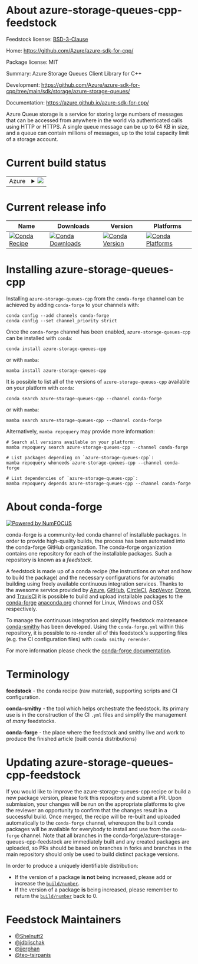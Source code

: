 About azure-storage-queues-cpp-feedstock
========================================

Feedstock license: [BSD-3-Clause](https://github.com/conda-forge/azure-storage-queues-cpp-feedstock/blob/main/LICENSE.txt)

Home: https://github.com/Azure/azure-sdk-for-cpp/

Package license: MIT

Summary: Azure Storage Queues Client Library for C++

Development: https://github.com/Azure/azure-sdk-for-cpp/tree/main/sdk/storage/azure-storage-queues/

Documentation: https://azure.github.io/azure-sdk-for-cpp/

Azure Queue storage is a service for storing large numbers of messages that can be accessed from anywhere in the world via authenticated calls using HTTP or HTTPS. A single queue message can be up to 64 KB in size, and a queue can contain millions of messages, up to the total capacity limit of a storage account.

Current build status
====================


<table>
    
  <tr>
    <td>Azure</td>
    <td>
      <details>
        <summary>
          <a href="https://dev.azure.com/conda-forge/feedstock-builds/_build/latest?definitionId=20080&branchName=main">
            <img src="https://dev.azure.com/conda-forge/feedstock-builds/_apis/build/status/azure-storage-queues-cpp-feedstock?branchName=main">
          </a>
        </summary>
        <table>
          <thead><tr><th>Variant</th><th>Status</th></tr></thead>
          <tbody><tr>
              <td>linux_64</td>
              <td>
                <a href="https://dev.azure.com/conda-forge/feedstock-builds/_build/latest?definitionId=20080&branchName=main">
                  <img src="https://dev.azure.com/conda-forge/feedstock-builds/_apis/build/status/azure-storage-queues-cpp-feedstock?branchName=main&jobName=linux&configuration=linux%20linux_64_" alt="variant">
                </a>
              </td>
            </tr><tr>
              <td>linux_aarch64</td>
              <td>
                <a href="https://dev.azure.com/conda-forge/feedstock-builds/_build/latest?definitionId=20080&branchName=main">
                  <img src="https://dev.azure.com/conda-forge/feedstock-builds/_apis/build/status/azure-storage-queues-cpp-feedstock?branchName=main&jobName=linux&configuration=linux%20linux_aarch64_" alt="variant">
                </a>
              </td>
            </tr><tr>
              <td>linux_ppc64le</td>
              <td>
                <a href="https://dev.azure.com/conda-forge/feedstock-builds/_build/latest?definitionId=20080&branchName=main">
                  <img src="https://dev.azure.com/conda-forge/feedstock-builds/_apis/build/status/azure-storage-queues-cpp-feedstock?branchName=main&jobName=linux&configuration=linux%20linux_ppc64le_" alt="variant">
                </a>
              </td>
            </tr><tr>
              <td>osx_64</td>
              <td>
                <a href="https://dev.azure.com/conda-forge/feedstock-builds/_build/latest?definitionId=20080&branchName=main">
                  <img src="https://dev.azure.com/conda-forge/feedstock-builds/_apis/build/status/azure-storage-queues-cpp-feedstock?branchName=main&jobName=osx&configuration=osx%20osx_64_" alt="variant">
                </a>
              </td>
            </tr><tr>
              <td>osx_arm64</td>
              <td>
                <a href="https://dev.azure.com/conda-forge/feedstock-builds/_build/latest?definitionId=20080&branchName=main">
                  <img src="https://dev.azure.com/conda-forge/feedstock-builds/_apis/build/status/azure-storage-queues-cpp-feedstock?branchName=main&jobName=osx&configuration=osx%20osx_arm64_" alt="variant">
                </a>
              </td>
            </tr><tr>
              <td>win_64</td>
              <td>
                <a href="https://dev.azure.com/conda-forge/feedstock-builds/_build/latest?definitionId=20080&branchName=main">
                  <img src="https://dev.azure.com/conda-forge/feedstock-builds/_apis/build/status/azure-storage-queues-cpp-feedstock?branchName=main&jobName=win&configuration=win%20win_64_" alt="variant">
                </a>
              </td>
            </tr>
          </tbody>
        </table>
      </details>
    </td>
  </tr>
</table>

Current release info
====================

| Name | Downloads | Version | Platforms |
| --- | --- | --- | --- |
| [![Conda Recipe](https://img.shields.io/badge/recipe-azure--storage--queues--cpp-green.svg)](https://anaconda.org/conda-forge/azure-storage-queues-cpp) | [![Conda Downloads](https://img.shields.io/conda/dn/conda-forge/azure-storage-queues-cpp.svg)](https://anaconda.org/conda-forge/azure-storage-queues-cpp) | [![Conda Version](https://img.shields.io/conda/vn/conda-forge/azure-storage-queues-cpp.svg)](https://anaconda.org/conda-forge/azure-storage-queues-cpp) | [![Conda Platforms](https://img.shields.io/conda/pn/conda-forge/azure-storage-queues-cpp.svg)](https://anaconda.org/conda-forge/azure-storage-queues-cpp) |

Installing azure-storage-queues-cpp
===================================

Installing `azure-storage-queues-cpp` from the `conda-forge` channel can be achieved by adding `conda-forge` to your channels with:

```
conda config --add channels conda-forge
conda config --set channel_priority strict
```

Once the `conda-forge` channel has been enabled, `azure-storage-queues-cpp` can be installed with `conda`:

```
conda install azure-storage-queues-cpp
```

or with `mamba`:

```
mamba install azure-storage-queues-cpp
```

It is possible to list all of the versions of `azure-storage-queues-cpp` available on your platform with `conda`:

```
conda search azure-storage-queues-cpp --channel conda-forge
```

or with `mamba`:

```
mamba search azure-storage-queues-cpp --channel conda-forge
```

Alternatively, `mamba repoquery` may provide more information:

```
# Search all versions available on your platform:
mamba repoquery search azure-storage-queues-cpp --channel conda-forge

# List packages depending on `azure-storage-queues-cpp`:
mamba repoquery whoneeds azure-storage-queues-cpp --channel conda-forge

# List dependencies of `azure-storage-queues-cpp`:
mamba repoquery depends azure-storage-queues-cpp --channel conda-forge
```


About conda-forge
=================

[![Powered by
NumFOCUS](https://img.shields.io/badge/powered%20by-NumFOCUS-orange.svg?style=flat&colorA=E1523D&colorB=007D8A)](https://numfocus.org)

conda-forge is a community-led conda channel of installable packages.
In order to provide high-quality builds, the process has been automated into the
conda-forge GitHub organization. The conda-forge organization contains one repository
for each of the installable packages. Such a repository is known as a *feedstock*.

A feedstock is made up of a conda recipe (the instructions on what and how to build
the package) and the necessary configurations for automatic building using freely
available continuous integration services. Thanks to the awesome service provided by
[Azure](https://azure.microsoft.com/en-us/services/devops/), [GitHub](https://github.com/),
[CircleCI](https://circleci.com/), [AppVeyor](https://www.appveyor.com/),
[Drone](https://cloud.drone.io/welcome), and [TravisCI](https://travis-ci.com/)
it is possible to build and upload installable packages to the
[conda-forge](https://anaconda.org/conda-forge) [anaconda.org](https://anaconda.org/)
channel for Linux, Windows and OSX respectively.

To manage the continuous integration and simplify feedstock maintenance
[conda-smithy](https://github.com/conda-forge/conda-smithy) has been developed.
Using the ``conda-forge.yml`` within this repository, it is possible to re-render all of
this feedstock's supporting files (e.g. the CI configuration files) with ``conda smithy rerender``.

For more information please check the [conda-forge documentation](https://conda-forge.org/docs/).

Terminology
===========

**feedstock** - the conda recipe (raw material), supporting scripts and CI configuration.

**conda-smithy** - the tool which helps orchestrate the feedstock.
                   Its primary use is in the construction of the CI ``.yml`` files
                   and simplify the management of *many* feedstocks.

**conda-forge** - the place where the feedstock and smithy live and work to
                  produce the finished article (built conda distributions)


Updating azure-storage-queues-cpp-feedstock
===========================================

If you would like to improve the azure-storage-queues-cpp recipe or build a new
package version, please fork this repository and submit a PR. Upon submission,
your changes will be run on the appropriate platforms to give the reviewer an
opportunity to confirm that the changes result in a successful build. Once
merged, the recipe will be re-built and uploaded automatically to the
`conda-forge` channel, whereupon the built conda packages will be available for
everybody to install and use from the `conda-forge` channel.
Note that all branches in the conda-forge/azure-storage-queues-cpp-feedstock are
immediately built and any created packages are uploaded, so PRs should be based
on branches in forks and branches in the main repository should only be used to
build distinct package versions.

In order to produce a uniquely identifiable distribution:
 * If the version of a package **is not** being increased, please add or increase
   the [``build/number``](https://docs.conda.io/projects/conda-build/en/latest/resources/define-metadata.html#build-number-and-string).
 * If the version of a package **is** being increased, please remember to return
   the [``build/number``](https://docs.conda.io/projects/conda-build/en/latest/resources/define-metadata.html#build-number-and-string)
   back to 0.

Feedstock Maintainers
=====================

* [@Shelnutt2](https://github.com/Shelnutt2/)
* [@jdblischak](https://github.com/jdblischak/)
* [@jjerphan](https://github.com/jjerphan/)
* [@teo-tsirpanis](https://github.com/teo-tsirpanis/)

